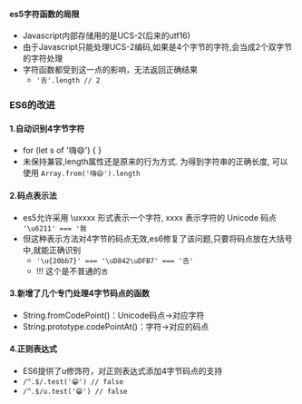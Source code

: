 #### es5字符函数的局限
- Javascript内部存储用的是UCS-2(后来的utf16)
- 由于Javascript只能处理UCS-2编码,如果是4个字节的字符,会当成2个双字节的字符处理
- 字符函数都受到这一点的影响，无法返回正确结果
  - `'𠮷'.length // 2`


### ES6的改进

#### 1.自动识别4字节字符
- for (let s of '嗨😄') {  }
- 未保持兼容,length属性还是原来的行为方式. 为得到字符串的正确长度, 可以使用 `Array.from('嗨😄').length`

#### 2.码点表示法
- es5允许采用 \uxxxx 形式表示一个字符, xxxx 表示字符的 Unicode 码点 `'\u6211' === '我`
- 但这种表示方法对4字节的码点无效,es6修复了该问题,只要将码点放在大括号中,就能正确识别
  - `'\u{20bb7}' === '\uD842\uDFB7' === '𠮷'`
  - !!! 这个是不普通的`吉`

#### 3.新增了几个专门处理4字节码点的函数
- String.fromCodePoint()：Unicode码点->对应字符
- String.prototype.codePointAt()：字符->对应的码点

#### 4.正则表达式
- ES6提供了u修饰符，对正则表达式添加4字节码点的支持
- `/^.$/.test('😁') // false`
- `/^.$/u.test('😁') // false`
